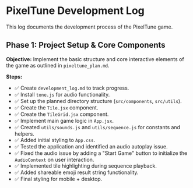# PixelTune Development Log

This log documents the development process of the PixelTune game.

## Phase 1: Project Setup & Core Components

**Objective:** Implement the basic structure and core interactive elements of the game as outlined in `pixeltune_plan.md`.

**Steps:**
- ✅ Create `development_log.md` to track progress.
- ✅ Install `tone.js` for audio functionality.
- ✅ Set up the planned directory structure (`src/components`, `src/utils`).
- ✅ Create the `Tile.jsx` component.
- ✅ Create the `TileGrid.jsx` component.
- ✅ Implement main game logic in `App.jsx`.
- ✅ Created `utils/sounds.js` and `utils/sequence.js` for constants and helpers.
- ✅ Added initial styling to `App.css`.
- ✅ Tested the application and identified an audio autoplay issue.
- ✅ Fixed the audio issue by adding a "Start Game" button to initialize the `AudioContext` on user interaction.
- ✅ Implemented tile highlighting during sequence playback.
- ✅ Added shareable emoji result string functionality.
- ✅ Final styling for mobile + desktop.
